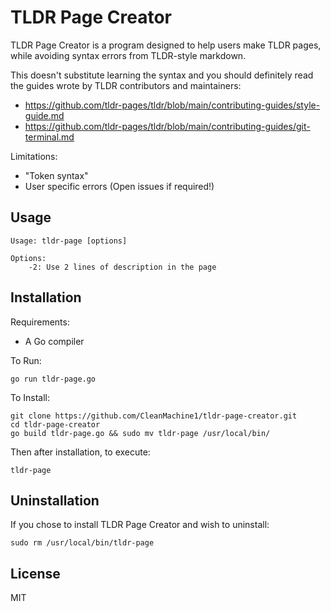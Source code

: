 # TLDR Page Creator

TLDR Page Creator is a program designed to help users make TLDR pages, while avoiding syntax errors from TLDR-style markdown.

This doesn't substitute learning the syntax and you should definitely read the guides wrote by TLDR contributors and maintainers:

- https://github.com/tldr-pages/tldr/blob/main/contributing-guides/style-guide.md
- https://github.com/tldr-pages/tldr/blob/main/contributing-guides/git-terminal.md

Limitations:

- "Token syntax"
- User specific errors (Open issues if required!)

## Usage

```text
Usage: tldr-page [options]

Options:
    -2: Use 2 lines of description in the page
```

## Installation

Requirements:

- A Go compiler

To Run:

`go run tldr-page.go`

To Install:

```shell
git clone https://github.com/CleanMachine1/tldr-page-creator.git
cd tldr-page-creator
go build tldr-page.go && sudo mv tldr-page /usr/local/bin/
```

Then after installation, to execute:

`tldr-page`

## Uninstallation

If you chose to install TLDR Page Creator and wish to uninstall:

`sudo rm /usr/local/bin/tldr-page`

## License

MIT
